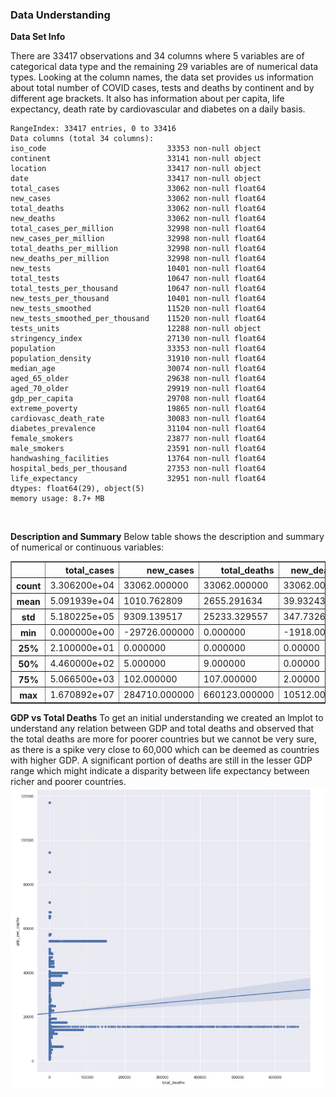 ### Data Understanding

**Data Set Info**

There are 33417 observations and 34 columns where 5 variables are of categorical data type and the remaining 29 variables are of numerical data types. Looking at the column names, the data set provides us information about total number of COVID cases, tests and deaths by continent and by different age brackets. It also has information about per capita, life expectancy, death rate by cardiovascular and diabetes on a daily basis.
<br/>

    RangeIndex: 33417 entries, 0 to 33416
    Data columns (total 34 columns):
    iso_code                           33353 non-null object
    continent                          33141 non-null object
    location                           33417 non-null object
    date                               33417 non-null object
    total_cases                        33062 non-null float64
    new_cases                          33062 non-null float64
    total_deaths                       33062 non-null float64
    new_deaths                         33062 non-null float64
    total_cases_per_million            32998 non-null float64
    new_cases_per_million              32998 non-null float64
    total_deaths_per_million           32998 non-null float64
    new_deaths_per_million             32998 non-null float64
    new_tests                          10401 non-null float64
    total_tests                        10647 non-null float64
    total_tests_per_thousand           10647 non-null float64
    new_tests_per_thousand             10401 non-null float64
    new_tests_smoothed                 11520 non-null float64
    new_tests_smoothed_per_thousand    11520 non-null float64
    tests_units                        12288 non-null object
    stringency_index                   27130 non-null float64
    population                         33353 non-null float64
    population_density                 31910 non-null float64
    median_age                         30074 non-null float64
    aged_65_older                      29638 non-null float64
    aged_70_older                      29919 non-null float64
    gdp_per_capita                     29708 non-null float64
    extreme_poverty                    19865 non-null float64
    cardiovasc_death_rate              30083 non-null float64
    diabetes_prevalence                31104 non-null float64
    female_smokers                     23877 non-null float64
    male_smokers                       23591 non-null float64
    handwashing_facilities             13764 non-null float64
    hospital_beds_per_thousand         27353 non-null float64
    life_expectancy                    32951 non-null float64
    dtypes: float64(29), object(5)
    memory usage: 8.7+ MB
<br/>



**Description and Summary**
Below table shows the description and summary of numerical or continuous variables:
<table border="1" class="dataframe">
  <thead>
    <tr style="text-align: right;">
      <th></th>
      <th>total_cases</th>
      <th>new_cases</th>
      <th>total_deaths</th>
      <th>new_deaths</th>
      <th>total_cases_per_million</th>
      <th>new_cases_per_million</th>
      <th>total_deaths_per_million</th>
      <th>new_deaths_per_million</th>
      <th>new_tests</th>
      <th>total_tests</th>
      <th>total_tests_per_thousand</th>
      <th>new_tests_per_thousand</th>
      <th>new_tests_smoothed</th>
      <th>new_tests_smoothed_per_thousand</th>
      <th>stringency_index</th>
      <th>population</th>
      <th>population_density</th>
      <th>median_age</th>
      <th>aged_65_older</th>
      <th>aged_70_older</th>
      <th>gdp_per_capita</th>
      <th>extreme_poverty</th>
      <th>cardiovasc_death_rate</th>
      <th>diabetes_prevalence</th>
      <th>female_smokers</th>
      <th>male_smokers</th>
      <th>handwashing_facilities</th>
      <th>hospital_beds_per_thousand</th>
      <th>life_expectancy</th>
    </tr>
  </thead>
  <tbody>
    <tr>
      <th>count</th>
      <td>3.306200e+04</td>
      <td>33062.000000</td>
      <td>33062.000000</td>
      <td>33062.00000</td>
      <td>32998.000000</td>
      <td>32998.000000</td>
      <td>32998.000000</td>
      <td>32998.000000</td>
      <td>10401.000000</td>
      <td>1.064700e+04</td>
      <td>10647.000000</td>
      <td>10401.000000</td>
      <td>11520.000000</td>
      <td>11520.000000</td>
      <td>27130.000000</td>
      <td>3.335300e+04</td>
      <td>31910.000000</td>
      <td>30074.000000</td>
      <td>29638.000000</td>
      <td>29919.000000</td>
      <td>29708.000000</td>
      <td>19865.000000</td>
      <td>30083.000000</td>
      <td>31104.000000</td>
      <td>23877.000000</td>
      <td>23591.000000</td>
      <td>13764.000000</td>
      <td>27353.000000</td>
      <td>32951.000000</td>
    </tr>
    <tr>
      <th>mean</th>
      <td>5.091939e+04</td>
      <td>1010.762809</td>
      <td>2655.291634</td>
      <td>39.93243</td>
      <td>1103.657007</td>
      <td>17.858746</td>
      <td>40.909829</td>
      <td>0.533204</td>
      <td>16320.258341</td>
      <td>7.689958e+05</td>
      <td>30.980448</td>
      <td>0.572316</td>
      <td>15589.503906</td>
      <td>0.551412</td>
      <td>58.327987</td>
      <td>9.443562e+07</td>
      <td>368.561392</td>
      <td>31.634754</td>
      <td>9.450372</td>
      <td>5.990319</td>
      <td>21546.066343</td>
      <td>11.489011</td>
      <td>249.517591</td>
      <td>8.039533</td>
      <td>10.990606</td>
      <td>32.629508</td>
      <td>53.246010</td>
      <td>3.146980</td>
      <td>74.244388</td>
    </tr>
    <tr>
      <th>std</th>
      <td>5.180225e+05</td>
      <td>9309.139517</td>
      <td>25233.329557</td>
      <td>347.73264</td>
      <td>2674.940362</td>
      <td>62.928423</td>
      <td>123.250689</td>
      <td>3.006846</td>
      <td>59168.420750</td>
      <td>3.022411e+06</td>
      <td>55.964699</td>
      <td>1.104416</td>
      <td>54168.666654</td>
      <td>0.979232</td>
      <td>29.773501</td>
      <td>6.370159e+08</td>
      <td>1680.063490</td>
      <td>9.012636</td>
      <td>6.375376</td>
      <td>4.362110</td>
      <td>20697.420278</td>
      <td>18.736936</td>
      <td>117.957827</td>
      <td>4.116805</td>
      <td>10.504692</td>
      <td>13.328649</td>
      <td>31.456423</td>
      <td>2.549325</td>
      <td>7.316460</td>
    </tr>
    <tr>
      <th>min</th>
      <td>0.000000e+00</td>
      <td>-29726.000000</td>
      <td>0.000000</td>
      <td>-1918.00000</td>
      <td>0.000000</td>
      <td>-437.881000</td>
      <td>0.000000</td>
      <td>-41.023000</td>
      <td>-3743.000000</td>
      <td>1.000000e+00</td>
      <td>0.000000</td>
      <td>-0.398000</td>
      <td>0.000000</td>
      <td>0.000000</td>
      <td>0.000000</td>
      <td>8.090000e+02</td>
      <td>0.137000</td>
      <td>15.100000</td>
      <td>1.144000</td>
      <td>0.526000</td>
      <td>661.240000</td>
      <td>0.100000</td>
      <td>79.370000</td>
      <td>0.990000</td>
      <td>0.100000</td>
      <td>7.700000</td>
      <td>1.188000</td>
      <td>0.100000</td>
      <td>53.280000</td>
    </tr>
    <tr>
      <th>25%</th>
      <td>2.100000e+01</td>
      <td>0.000000</td>
      <td>0.000000</td>
      <td>0.00000</td>
      <td>8.521500</td>
      <td>0.000000</td>
      <td>0.000000</td>
      <td>0.000000</td>
      <td>805.000000</td>
      <td>2.585100e+04</td>
      <td>1.437000</td>
      <td>0.049000</td>
      <td>903.000000</td>
      <td>0.051000</td>
      <td>37.960000</td>
      <td>1.701583e+06</td>
      <td>39.497000</td>
      <td>24.400000</td>
      <td>3.607000</td>
      <td>2.162000</td>
      <td>6171.884000</td>
      <td>0.500000</td>
      <td>153.493000</td>
      <td>5.310000</td>
      <td>1.900000</td>
      <td>21.400000</td>
      <td>22.863000</td>
      <td>1.380000</td>
      <td>70.390000</td>
    </tr>
    <tr>
      <th>50%</th>
      <td>4.460000e+02</td>
      <td>5.000000</td>
      <td>9.000000</td>
      <td>0.00000</td>
      <td>155.458000</td>
      <td>0.773000</td>
      <td>2.043000</td>
      <td>0.000000</td>
      <td>2766.000000</td>
      <td>1.105140e+05</td>
      <td>8.105000</td>
      <td>0.221000</td>
      <td>3115.000000</td>
      <td>0.239000</td>
      <td>67.590000</td>
      <td>8.655541e+06</td>
      <td>90.672000</td>
      <td>31.800000</td>
      <td>7.104000</td>
      <td>4.458000</td>
      <td>15183.616000</td>
      <td>1.700000</td>
      <td>235.954000</td>
      <td>7.110000</td>
      <td>6.434000</td>
      <td>31.400000</td>
      <td>55.182000</td>
      <td>2.540000</td>
      <td>75.860000</td>
    </tr>
    <tr>
      <th>75%</th>
      <td>5.066500e+03</td>
      <td>102.000000</td>
      <td>107.000000</td>
      <td>2.00000</td>
      <td>936.628000</td>
      <td>10.572000</td>
      <td>21.692000</td>
      <td>0.140000</td>
      <td>9307.000000</td>
      <td>4.324700e+05</td>
      <td>38.056000</td>
      <td>0.693000</td>
      <td>9528.250000</td>
      <td>0.691000</td>
      <td>81.940000</td>
      <td>3.236600e+07</td>
      <td>222.873000</td>
      <td>39.800000</td>
      <td>14.864000</td>
      <td>9.720000</td>
      <td>33132.320000</td>
      <td>15.000000</td>
      <td>318.949000</td>
      <td>10.080000</td>
      <td>19.600000</td>
      <td>40.900000</td>
      <td>83.741000</td>
      <td>4.210000</td>
      <td>80.100000</td>
    </tr>
    <tr>
      <th>max</th>
      <td>1.670892e+07</td>
      <td>284710.000000</td>
      <td>660123.000000</td>
      <td>10512.00000</td>
      <td>38138.741000</td>
      <td>4944.376000</td>
      <td>1237.551000</td>
      <td>200.040000</td>
      <td>929838.000000</td>
      <td>5.063568e+07</td>
      <td>638.167000</td>
      <td>20.611000</td>
      <td>801014.000000</td>
      <td>15.456000</td>
      <td>100.000000</td>
      <td>7.794799e+09</td>
      <td>19347.500000</td>
      <td>48.200000</td>
      <td>27.049000</td>
      <td>18.493000</td>
      <td>116935.600000</td>
      <td>77.600000</td>
      <td>724.417000</td>
      <td>23.360000</td>
      <td>44.000000</td>
      <td>78.100000</td>
      <td>98.999000</td>
      <td>13.800000</td>
      <td>86.750000</td>
    </tr>
  </tbody>
</table>

**GDP vs Total Deaths**
To get an initial understanding we created an lmplot to understand any relation between GDP and total deaths and observed that the total deaths are more for poorer countries but we cannot be very sure, as there is a spike very close to 60,000 which can be deemed as countries with higher GDP. A significant portion of deaths are still in the lesser GDP range which might indicate a disparity between life expectancy between richer and poorer countries.
![Lmplot for GDP vs Total Deaths](images/Lmplot.JPG)
